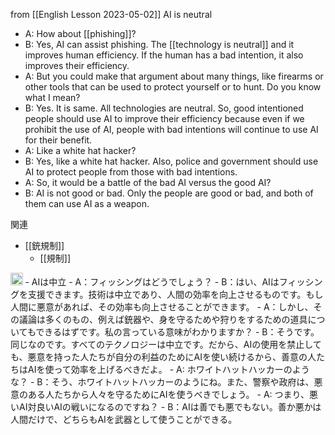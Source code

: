 
from [[English Lesson 2023-05-02]]
AI is neutral
- A: How about [[phishing]]?
- B: Yes, AI can assist phishing. The [[technology is neutral]] and it improves human efficiency. If the human has a bad intention, it also improves their efficiency.
- A: But you could make that argument about many things, like firearms or other tools that can be used to protect yourself or to hunt. Do you know what I mean?
- B: Yes. It is same. All technologies are neutral. So, good intentioned people should use AI to improve their efficiency because even if we prohibit the use of AI, people with bad intentions will continue to use AI for their benefit.
- A: Like a white hat hacker?
- B: Yes, like a white hat hacker. Also, police and government should use AI to protect people from those with bad intentions.
- A: So, it would be a battle of the bad AI versus the good AI?
- B: AI is not good or bad. Only the people are good or bad, and both of them can use AI as a weapon.

関連
- [[銃規制]]
    - [[規制]]

<img src='https://scrapbox.io/api/pages/nishio/enjabelow/icon' alt='enjabelow.icon' height="19.5"/>
- AIは中立
- A：フィッシングはどうでしょう？
- B：はい、AIはフィッシングを支援できます。技術は中立であり、人間の効率を向上させるものです。もし人間に悪意があれば、その効率も向上させることができます。
- A：しかし、その議論は多くのもの、例えば銃器や、身を守るためや狩りをするための道具についてもできるはずです。私の言っている意味がわかりますか？
- B：そうです。同じなのです。すべてのテクノロジーは中立です。だから、AIの使用を禁止しても、悪意を持った人たちが自分の利益のためにAIを使い続けるから、善意の人たちはAIを使って効率を上げるべきだよ。
- A: ホワイトハットハッカーのような？
- B：そう、ホワイトハットハッカーのようにね。また、警察や政府は、悪意のある人たちから人々を守るためにAIを使うべきでしょう。
- A: つまり、悪いAI対良いAIの戦いになるのですね？
- B：AIは善でも悪でもない。善か悪かは人間だけで、どちらもAIを武器として使うことができる。
